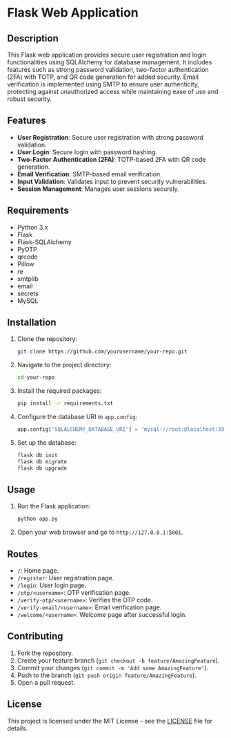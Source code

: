 # Flask Web Application

## Description

This Flask web application provides secure user registration and login functionalities using SQLAlchemy for database management. It includes features such as strong password validation, two-factor authentication (2FA) with TOTP, and QR code generation for added security. Email verification is implemented using SMTP to ensure user authenticity, protecting against unauthorized access while maintaining ease of use and robust security.

## Features

- **User Registration**: Secure user registration with strong password validation.
- **User Login**: Secure login with password hashing.
- **Two-Factor Authentication (2FA)**: TOTP-based 2FA with QR code generation.
- **Email Verification**: SMTP-based email verification.
- **Input Validation**: Validates input to prevent security vulnerabilities.
- **Session Management**: Manages user sessions securely.

## Requirements

- Python 3.x
- Flask
- Flask-SQLAlchemy
- PyOTP
- qrcode
- Pillow
- re
- smtplib
- email
- secrets
- MySQL

## Installation

1. Clone the repository:

    ```sh
    git clone https://github.com/yourusername/your-repo.git
    ```

2. Navigate to the project directory:

    ```sh
    cd your-repo
    ```

3. Install the required packages:

    ```sh
    pip install -r requirements.txt
    ```

4. Configure the database URI in `app.config`:

    ```python
    app.config['SQLALCHEMY_DATABASE_URI'] = 'mysql://root:@localhost:3306/app'
    ```

5. Set up the database:

    ```sh
    flask db init
    flask db migrate
    flask db upgrade
    ```

## Usage

1. Run the Flask application:

    ```sh
    python app.py
    ```

2. Open your web browser and go to `http://127.0.0.1:5001`.

## Routes

- `/`: Home page.
- `/register`: User registration page.
- `/login`: User login page.
- `/otp/<username>`: OTP verification page.
- `/verify-otp/<username>`: Verifies the OTP code.
- `/verify-email/<username>`: Email verification page.
- `/welcome/<username>`: Welcome page after successful login.

## Contributing

1. Fork the repository.
2. Create your feature branch (`git checkout -b feature/AmazingFeature`).
3. Commit your changes (`git commit -m 'Add some AmazingFeature'`).
4. Push to the branch (`git push origin feature/AmazingFeature`).
5. Open a pull request.

## License

This project is licensed under the MIT License - see the [LICENSE](LICENSE) file for details.
